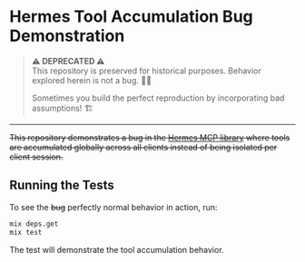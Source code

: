 # Hermes Tool Accumulation Bug Demonstration

> **⚠️ DEPRECATED ⚠️**  
> This repository is preserved for historical purposes. Behavior explored herein is not a bug. 🤦‍♂️  
> 
> Sometimes you build the perfect reproduction by incorporating bad assumptions! 🏗️

---

~~This repository demonstrates a bug in the [Hermes MCP library](https://github.com/cloudwalk/hermes-mcp) where tools are accumulated globally across all clients instead of being isolated per client session.~~

## Running the Tests

To see the ~~bug~~ perfectly normal behavior in action, run:

```bash
mix deps.get
mix test
```

The test will demonstrate the tool accumulation behavior.

